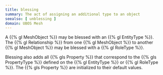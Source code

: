 ```yaml
---
title: blessing
summary: The act of assigning an additional type to an object
seealso: [ unblessing ]
domain: UBOS Mesh
---
```


A {{% gl MeshObject %}} may be blessed with an {{% gl EntityType %}}.
The {{% gl Relationship %}} from one {{% gl MeshObject %}} to another
{{% gl MeshObject %}} may be blessed with a {{% gl RoleType %}}.

Blessing also adds all {{% gls Property %}} that correspond to the
{{% gls PropertyType %}} defined on the {{% gl EntityType %}} or
{{% gl RoleType %}}. The {{% gls Property %}} are
initialized to their default values.
